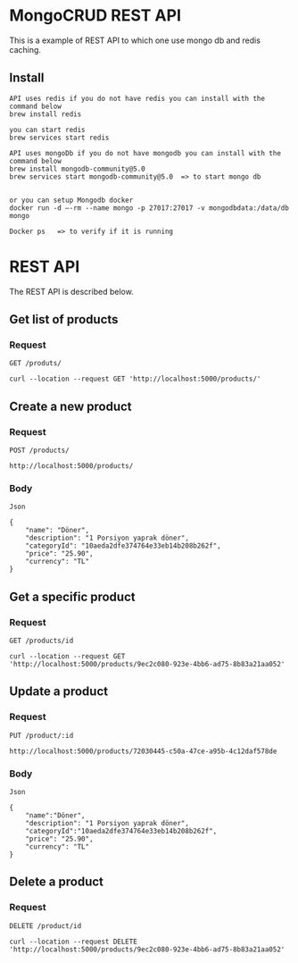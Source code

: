 # MongoCRUD REST API

This is a example of REST API to which one use mongo db and redis caching.

## Install

    API uses redis if you do not have redis you can install with the command below
    brew install redis
    
    you can start redis 
    brew services start redis

    API uses mongoDb if you do not have mongodb you can install with the command below
    brew install mongodb-community@5.0
    brew services start mongodb-community@5.0  => to start mongo db


    or you can setup Mongodb docker
    docker run -d —-rm --name mongo -p 27017:27017 -v mongodbdata:/data/db mongo
    
    Docker ps   => to verify if it is running

# REST API

The REST API is described below. 

## Get list of products

### Request

`GET /produts/`

    curl --location --request GET 'http://localhost:5000/products/'

## Create a new product

### Request

`POST /products/`

    http://localhost:5000/products/

### Body

    Json
    
    {
        "name": "Döner",
        "description": "1 Porsiyon yaprak döner",
        "categoryId": "10aeda2dfe374764e33eb14b208b262f",
        "price": "25.90",
        "currency": "TL"
    }

## Get a specific product

### Request

`GET /products/id`

    curl --location --request GET 'http://localhost:5000/products/9ec2c080-923e-4bb6-ad75-8b83a21aa052'

## Update a product

### Request

`PUT /product/:id`

    http://localhost:5000/products/72030445-c50a-47ce-a95b-4c12daf578de

### Body

    Json

    {
        "name":"Döner",
        "description": "1 Porsiyon yaprak döner",
        "categoryId":"10aeda2dfe374764e33eb14b208b262f",
        "price": "25.90",
        "currency": "TL"
    }

## Delete a product

### Request

`DELETE /product/id`

    curl --location --request DELETE 'http://localhost:5000/products/9ec2c080-923e-4bb6-ad75-8b83a21aa052'
